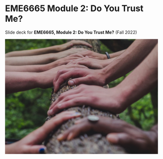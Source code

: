 # EME6665 Module 2: Do You Trust Me?

Slide deck for **EME6665, Module 2: Do You Trust Me?** (Fall 2022)

![](img/2-trust.jpg)
